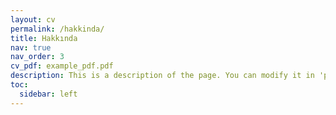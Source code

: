 ```yaml
---
layout: cv
permalink: /hakkinda/
title: Hakkında
nav: true
nav_order: 3
cv_pdf: example_pdf.pdf
description: This is a description of the page. You can modify it in 'pages/_cv.md'. You can also change or remove the top pdf download button.
toc:
  sidebar: left
---
```

